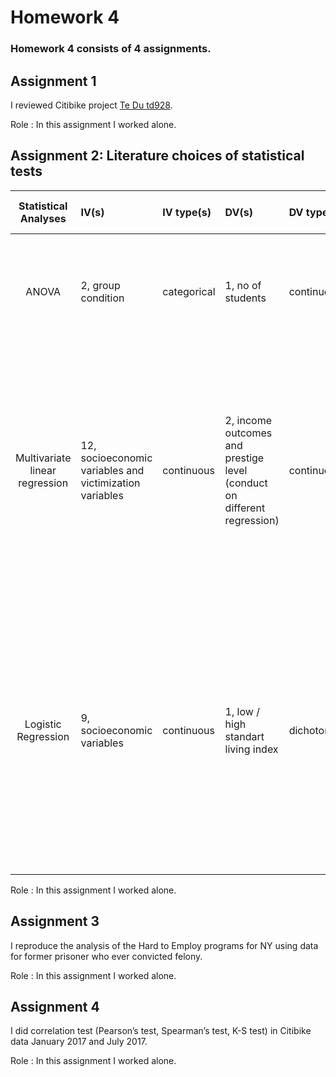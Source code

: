 # Homework 4

### Homework 4 consists of 4 assignments.

## Assignment 1
I reviewed Citibike project [Te Du td928](https://github.com/td928/PUI2017_td928/tree/master/HW3_td928).

Role : In this assignment I worked alone.

## Assignment 2: Literature choices of statistical tests


| Statistical Analyses	|  IV(s)  |  IV type(s) |  DV(s)  |  DV type(s)  |  Control Var | Control Var type  | Question to be answered | _H0_ | alpha | link to paper | 
|:----------:|:----------|:------------|:-------------|:-------------|:------------|:------------- |:------------------|:----:|:-------:|:-------|
| ANOVA	| 2, group condition | categorical | 1, no of students | continuous | 0 | N/A | 	Do conditions differed on baseline beliefs about other students' liking of orange juice? | baseline belief <= self belief | 0.05 | [Liking Food Less: The Impact of Social Influence on Food Liking Evaluations in Female Students](http://journals.plos.org/plosone/article?id=10.1371/journal.pone.0048858) |
| Multivariate linear regression	| 12, socioeconomic variables and victimization variables | continuous | 2, income outcomes and prestige level (conduct on different regression) | continuous | 0 | N/A | 	How strongly does victimization during childhood affects income and prestige level? | Young adults who experienced more victimization during their childhood would have same or more prestigious jobs and incomes relative to their counterparts with no victimization history. | 0.05 | [Effect of Childhood Victimization on Occupational Prestige and Income Trajectories](http://journals.plos.org/plosone/article?id=10.1371/journal.pone.0115519) |
| Logistic Regression	| 9,  socioeconomic variables | continuous | 1, low / high standart living index | dichotomous | 0 | N/A | 	What is the extent of reduction in MCH inequality across geographical, socioeconomic and gender sectors by using the data of demographic health surveys, held pre (2003–04), during (2007–08) and post (2012–13) NRHM implementation in Haryana, North India? | That rate difference score is the same or higher since post NHRM | 0.05 | [Effectiveness of Multiple-Strategy Community Intervention in Reducing Geographical, Socioeconomic and Gender Based Inequalities in Maternal and Child Health Outcomes in Haryana, India](http://journals.plos.org/plosone/article?id=10.1371/journal.pone.0150537) |
|||||||||
  
Role : In this assignment I worked alone.

## Assignment 3
I reproduce the analysis of the Hard to Employ programs for NY using data for former prisoner who ever convicted felony.

Role : In this assignment I worked alone.

## Assignment 4
I did correlation test (Pearson’s test, Spearman’s test, K-S test) in Citibike data January 2017 and July 2017.

Role : In this assignment I worked alone.
